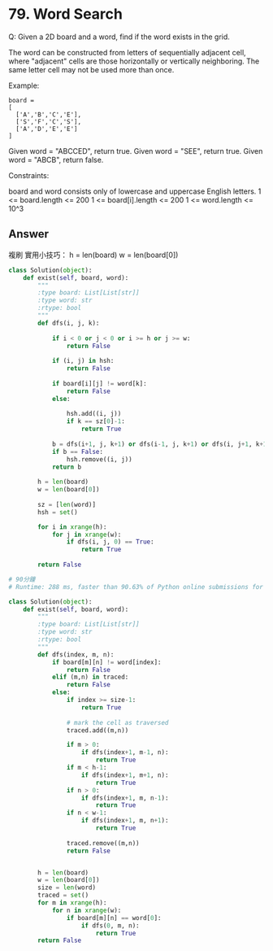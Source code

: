 # 79. Word Search
Q: Given a 2D board and a word, find if the word exists in the grid.

The word can be constructed from letters of sequentially adjacent cell, where "adjacent" cells are those horizontally or vertically neighboring. The same letter cell may not be used more than once.

Example:
```
board =
[
  ['A','B','C','E'],
  ['S','F','C','S'],
  ['A','D','E','E']
]
```
Given word = "ABCCED", return true.
Given word = "SEE", return true.
Given word = "ABCB", return false.
 

Constraints:

board and word consists only of lowercase and uppercase English letters.
1 <= board.length <= 200
1 <= board[i].length <= 200
1 <= word.length <= 10^3

## Answer
複刷 
實用小技巧：        h = len(board)
        w = len(board[0])
```python
class Solution(object):
    def exist(self, board, word):
        """
        :type board: List[List[str]]
        :type word: str
        :rtype: bool
        """
        def dfs(i, j, k):
            
            if i < 0 or j < 0 or i >= h or j >= w:
                return False
            
            if (i, j) in hsh:
                return False
            
            if board[i][j] != word[k]:
                return False
            else:
                
                hsh.add((i, j))
                if k == sz[0]-1:
                    return True
            
            b = dfs(i+1, j, k+1) or dfs(i-1, j, k+1) or dfs(i, j+1, k+1) or dfs(i, j-1, k+1)
            if b == False:
                hsh.remove((i, j))
            return b
            
        h = len(board)
        w = len(board[0])
        
        sz = [len(word)]
        hsh = set()

        for i in xrange(h):
            for j in xrange(w):
                if dfs(i, j, 0) == True:
                    return True
                
        return False
```

```python
# 90分鐘
# Runtime: 288 ms, faster than 90.63% of Python online submissions for Word Search.

class Solution(object):
    def exist(self, board, word):
        """
        :type board: List[List[str]]
        :type word: str
        :rtype: bool
        """
        def dfs(index, m, n):
            if board[m][n] != word[index]:
                return False
            elif (m,n) in traced:
                return False
            else:
                if index >= size-1:
                    return True
                
                # mark the cell as traversed
                traced.add((m,n))

                if m > 0:
                    if dfs(index+1, m-1, n):
                        return True
                if m < h-1:
                    if dfs(index+1, m+1, n):
                        return True
                if n > 0:
                    if dfs(index+1, m, n-1):
                        return True
                if n < w-1:
                    if dfs(index+1, m, n+1):
                        return True
                    
                traced.remove((m,n))
                return False


        h = len(board)
        w = len(board[0])
        size = len(word)
        traced = set()
        for m in xrange(h):
            for n in xrange(w):
                if board[m][n] == word[0]:
                    if dfs(0, m, n):
                        return True
        return False 
```

